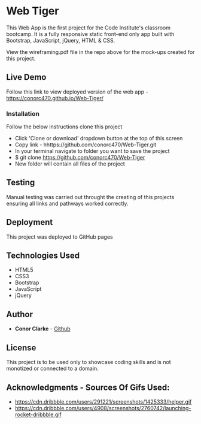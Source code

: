 # Web Tiger

This Web App is the first project for the Code Institute's classroom bootcamp. 
It is a fully responsive static front-end only app built with Bootstrap, JavaScript, jQuery, HTML & CSS.

View the wireframing.pdf file in the repo above for the mock-ups created for this project.

## Live Demo

Follow this link to view deployed version of the web app - https://conorc470.github.io/Web-Tiger/

### Installation

Follow the below instructions clone this project

* Click 'Clone or download' dropdown button at the top of this screen
* Copy link - hhttps://github.com/conorc470/Web-Tiger.git
* In your terminal navigate to folder you want to save the project
* $ git clone https://github.com/conorc470/Web-Tiger
* New folder will contain all files of the project

## Testing

Manual testing was carried out throught the creating of this projects 
ensuring all links and pathways worked correctly.

## Deployment

This project was deployed to GitHub pages

## Technologies Used

* HTML5
* CSS3
* Bootstrap
* JavaScript
* jQuery

## Author

* **Conor Clarke** - [Github](https://github.com/conorc470)

## License

This project is to be used only to showcase coding skills and is not monotized or connected to a domain.

## Acknowledgments - Sources Of Gifs Used:

* https://cdn.dribbble.com/users/291221/screenshots/1425333/helper.gif
* https://cdn.dribbble.com/users/4908/screenshots/2760742/launching-rocket-dribbble.gif
